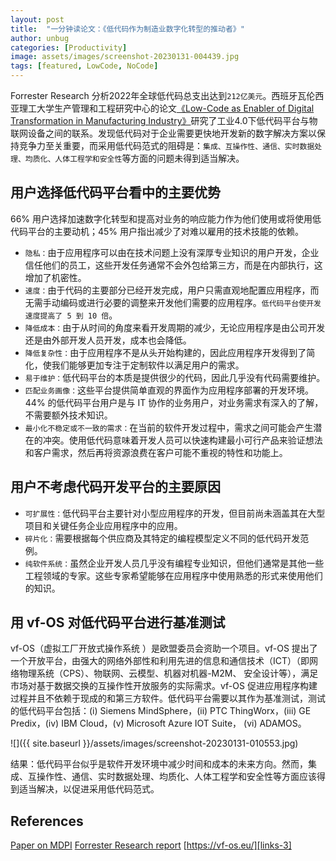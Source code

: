 ```yaml
---
layout: post
title:  "一分钟读论文：《低代码作为制造业数字化转型的推动者》"
author: unbug
categories: [Productivity]
image: assets/images/screenshot-20230131-004439.jpg
tags: [featured, LowCode, NoCode]
---
```

Forrester Research 分析2022年全球低代码总支出达到`212亿美元`。西班牙⽡伦西亚理⼯⼤学⽣产管理和⼯程研究中⼼的论文[《Low-Code as Enabler of Digital Transformation in Manufacturing Industry》][paper1-url]研究了工业4.0下低代码平台与物联网设备之间的联系。发现低代码对于企业需要更快地开发新的数字解决方案以保持竞争力至关重要，而采用低代码范式的阻碍是：`集成、互操作性、通信、实时数据处理、均质化、人体工程学和安全性`等方面的问题未得到适当解决。

## 用户选择低代码平台看中的主要优势
66% 用户选择加速数字化转型和提高对业务的响应能力作为他们使用或将使用低代码平台的主要动机；45% 用户指出减少了对难以雇用的技术技能的依赖。
- `隐私：`由于应用程序可以由在技术问题上没有深厚专业知识的用户开发，企业信任他们的员工，这些开发任务通常不会外包给第三方，而是在内部执行，这增加了机密性。
- `速度：`由于代码的主要部分已经开发完成，用户只需直观地配置应用程序，而无需手动编码或进行必要的调整来开发他们需要的应用程序。`低代码平台使开发速度提高了 5 到 10 倍`。
- `降低成本：`由于从时间的角度来看开发周期的减少，无论应用程序是由公司开发还是由外部开发人员开发，成本也会降低。
- `降低复杂性：`由于应用程序不是从头开始构建的，因此应用程序开发得到了简化，使我们能够更加专注于定制软件以满足用户的需求。
- `易于维护：`低代码平台的本质是提供很少的代码，因此几乎没有代码需要维护。
- `匹配业务画像：`这些平台提供简单直观的界面作为应用程序部署的开发环境。44% 的低代码平台用户是与 IT 协作的业务用户，对业务需求有深入的了解，不需要额外技术知识。
- `最小化不稳定或不一致的需求：`在当前的软件开发过程中，需求之间可能会产生潜在的冲突。使用低代码意味着开发人员可以快速构建最小可行产品来验证想法和客户需求，然后再将资源浪费在客户可能不重视的特性和功能上。

## 用户不考虑代码开发平台的主要原因
- `可扩展性：`低代码平台主要针对小型应用程序的开发，但目前尚未涵盖其在大型项目和关键任务企业应用程序中的应用。
- `碎片化：`需要根据每个供应商及其特定的编程模型定义不同的低代码开发范例。
- `纯软件系统：`虽然企业开发人员几乎没有编程专业知识，但他们通常是其他一些工程领域的专家。这些专家希望能够在应用程序中使用熟悉的形式来使用他们的知识。


## 用 vf-OS 对低代码平台进行基准测试

vf-OS（虚拟工厂开放式操作系统 ）是欧盟委员会资助一个项目。vf-OS 提出了一个开放平台，由强大的网络外部性和利用先进的信息和通信技术（ICT）（即网络物理系统（CPS）、物联网、云模型、机器对机器-M2M、 安全设计等），满足市场对基于数据交换的互操作性开放服务的实际需求。vf-OS 促进应用程序构建过程并且不依赖于现成的和第三方软件。低代码平台需要以其作为基准测试，测试的低代码平台包括：(i) Siemens MindSphere，(ii) PTC ThingWorx，(iii) GE Predix，(iv) IBM Cloud，(v) Microsoft Azure IOT Suite， (vi) ADAMOS。

![]({{ site.baseurl }}/assets/images/screenshot-20230131-010553.jpg)

结果：低代码平台似乎是软件开发环境中减少时间和成本的未来方向。然而，集成、互操作性、通信、实时数据处理、均质化、人体工程学和安全性等方面应该得到适当解决，以促进采用低代码范式。


## References
[Paper on MDPI][links-1]
[Forrester Research report][links-2]
[https://vf-os.eu/][links-3]

[paper1-url]: https://pdfs.semanticscholar.org/24c4/2c8ea9453587d84fbccc5d659430f22ec9c2.pdf?_ga=2.63638383.1547079440.1675043344-2044131725.1673232871
[links-1]: https://www.mdpi.com/2076-3417/10/1/12
[links-2]: https://spear-tech.com/wp-content/uploads/2021/06/Forester-Report-LC-NC.pdf
[links-3]: https://vf-os.eu/